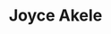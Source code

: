 ---
title:  "Joyce Akele"
metadate: "hide"
categories: [ Premium, UI, Graphics ]
image: "/assets/images/story3.jpg"
visit: "https://crmrkt.com/jVMvBb"
---